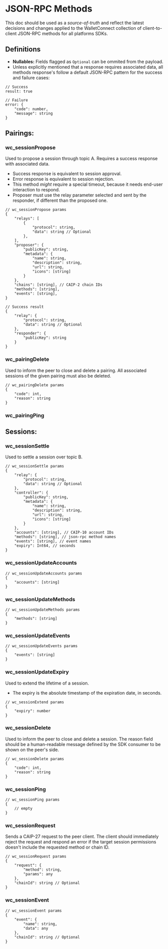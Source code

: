 # JSON-RPC Methods
This doc should be used as a *source-of-truth* and reflect the latest decisions and changes applied to the WalletConnect collection of client-to-client JSON-RPC methods for all platforms SDKs.

## Definitions
- **Nullables:** Fields flagged as `Optional` can be ommited from the payload.
- Unless explicitly mentioned that a response requires associated data, all methods response's follow a default JSON-RPC pattern for the success and failure cases:
```jsonc
// Success
result: true

// Failure
error: {
    "code": number,
    "message": string
}
```

## Pairings:

### wc_sessionPropose
Used to propose a session through topic A. Requires a success response with associated data. 
- Success response is equivalent to session approval.
- Error response is equivalent to session rejection.
- This method *might* require a special timeout, because it needs end-user interaction to respond.
- Proposer must use the relay parameter selected and sent by the responder, if different than the proposed one.
```jsonc
// wc_sessionPropose params
{
    "relays": [
        {
            "protocol": string,
            "data": string // Optional
        },
    ],
    "proposer": {
        "publicKey": string,
        "metadata": {
            "name": string,
            "description": string,
            "url": string,
            "icons": [string]
        }
    },
    "chains": [string], // CAIP-2 chain IDs
    "methods": [string],
    "events": [string],
}
```

```jsonc
// Success result
{
    "relay": {
        "protocol": string,
        "data": string // Optional
    },
    "responder": {
        "publicKey": string
    }
}
```

### wc_pairingDelete
Used to inform the peer to close and delete a pairing. All associated sessions of the given pairing must also be deleted.
```jsonc
// wc_pairingDelete params
{
    "code": int,
    "reason": string
}
```

### wc_pairingPing

## Sessions:

### wc_sessionSettle
Used to settle a session over topic B.
```jsonc
// wc_sessionSettle params
{
    "relay": {
        "protocol": string,
        "data": string // Optional
    },
    "controller": {
        "publicKey": string,
        "metadata": {
            "name": string,
            "description": string,
            "url": string,
            "icons": [string]
        }
    },
    "accounts": [string], // CAIP-10 account IDs
    "methods": [string], // json-rpc method names
    "events": [string], // event names
    "expiry": Int64, // seconds
}
```


### wc_sessionUpdateAccounts
```jsonc
// wc_sessionUpdateAccounts params
{
    "accounts": [string]
}
```
### wc_sessionUpdateMethods
```jsonc
// wc_sessionUpdateMethods params
{
    "methods": [string]
}
```
### wc_sessionUpdateEvents
```jsonc
// wc_sessionUpdateEvents params
{
    "events": [string]
}
```

### wc_sessionUpdateExpiry
Used to extend the lifetime of a session.
- The expiry is the absolute timestamp of the expiration date, in seconds.
```jsonc
// wc_sessionExtend params
{
    "expiry": number
}
```

### wc_sessionDelete
Used to inform the peer to close and delete a session. The reason field should be a human-readable message defined by the SDK consumer to be shown on the peer's side.
```jsonc
// wc_sessionDelete params
{
    "code": int,
    "reason": string
}
```

### wc_sessionPing

```jsonc
// wc_sessionPing params
{
    // empty
}
```


### wc_sessionRequest
Sends a CAIP-27 request to the peer client. The client should immediately reject the request and respond an error if the target session permissions doesn't include the requested method or chain ID.
```jsonc
// wc_sessionRequest params
{
    "request": {
        "method": string,
        "params": any
    },
    "chainId": string // Optional
}
```
### wc_sessionEvent
```jsonc
// wc_sessionEvent params
{
    "event": {
        "name": string,
        "data": any
    },
    "chainId": string // Optional
}
```

